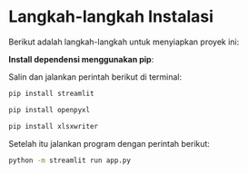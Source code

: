 # Langkah-langkah Instalasi

Berikut adalah langkah-langkah untuk menyiapkan proyek ini:

**Install dependensi menggunakan pip**:

   Salin dan jalankan perintah berikut di terminal:

   ```bash
   pip install streamlit
  ```

   ```bash
   pip install openpyxl
  ```

   ```bash
   pip install xlsxwriter
  ```

Setelah itu jalankan program dengan perintah berikut:

```bash
python -m streamlit run app.py
  ```


